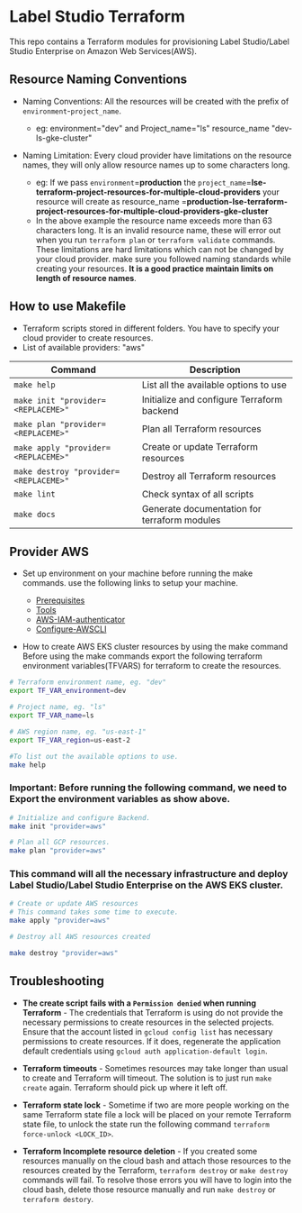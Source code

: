 # Label Studio Terraform
This repo contains a Terraform modules for provisioning Label Studio/Label Studio Enterprise on Amazon Web Services(AWS).

## Resource Naming Conventions
* Naming Conventions: All the resources will be created with the prefix of `environment`-`project_name`.
    - eg: environment="dev" and Project_name="ls"
            resource_name "dev-ls-gke-cluster"

* Naming Limitation: Every cloud provider have limitations on the resource names, they will only allow resource names up to some characters long.
    - eg: If we pass `environment`=**production** the `project_name`=**lse-terraform-project-resources-for-multiple-cloud-providers** 
    your resource will create as resource_name =**production-lse-terraform-project-resources-for-multiple-cloud-providers-gke-cluster**
    
    * In the above example the resource name exceeds more than 63 characters long. It is an invalid resource name, these will error out when you run `terraform plan` or `terraform validate` commands. These limitations are hard limitations which can not be changed by your cloud provider.
    make sure you followed naming standards while creating your resources. **It is a good practice maintain limits on length of resource names**.

## How to use Makefile 
* Terraform scripts stored in different folders. You have to specify your cloud provider to create resources.
* List of available providers: "aws"

| Command                               | Description                                  |
|---------------------------------------|----------------------------------------------|
| `make help`                           | List all the available options to use        |
| `make init "provider=<REPLACEME>"`    | Initialize and configure Terraform backend   |
| `make plan "provider=<REPLACEME>"`    | Plan all Terraform resources                 |
| `make apply "provider=<REPLACEME>"`   | Create or update Terraform resources         |
| `make destroy "provider=<REPLACEME>"` | Destroy all Terraform resources              |
| `make lint`                           | Check syntax of all scripts                  |
| `make docs`                           | Generate documentation for terraform modules |


## Provider AWS

* Set up environment on your machine before running the make commands. use the following links to setup your machine.
    * [Prerequisites](./aws#Prerequisites)
    * [Tools](./aws#Tools)
    * [AWS-IAM-authenticator](./aws#AWS-IAM-authenticator)
    * [Configure-AWSCLI](./aws#Configure-AWSCLI)

* How to create AWS EKS cluster resources by using the make command
Before using the make commands export the following terraform environment variables(TFVARS) for terraform to create the resources. 

```bash
# Terraform environment name, eg. "dev"
export TF_VAR_environment=dev

# Project name, eg. "ls"
export TF_VAR_name=ls

# AWS region name, eg. "us-east-1" 
export TF_VAR_region=us-east-2
```

```bash
#To list out the available options to use.
make help
```
### Important: Before running the following command, we need to Export the environment variables as show above.

```bash
# Initialize and configure Backend.
make init "provider=aws"
```
```bash
# Plan all GCP resources.
make plan "provider=aws"
```
### This command will all the necessary infrastructure and deploy Label Studio/Label Studio Enterprise on the AWS EKS cluster.
```bash
# Create or update AWS resources
# This command takes some time to execute. 
make apply "provider=aws"
```
```bash
# Destroy all AWS resources created 

make destroy "provider=aws"
```


## Troubleshooting

* **The create script fails with a `Permission denied` when running Terraform** - The credentials that Terraform is using do not provide the necessary permissions to create resources in the selected projects. Ensure that the account listed in `gcloud config list` has necessary permissions to create resources. If it does, regenerate the application default credentials using `gcloud auth application-default login`.

* **Terraform timeouts** - Sometimes resources may take longer than usual to create and Terraform will timeout. The solution is to just run `make create` again. Terraform should pick up where it left off.

* **Terraform state lock** - Sometime if two are more people working on the same Terraform state file a lock will be placed on your remote Terraform state file, to unlock the state run the following command `terraform force-unlock <LOCK_ID>`.

* **Terraform Incomplete resource deletion** - If you created some resources manually on the cloud bash and attach those resources to the resources created by the Terraform, `terraform destroy` or `make destroy` commands will fail. To resolve those errors you will have to login into the cloud bash, delete those resource manually and run `make destroy` or `terraform destory`.
